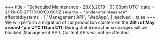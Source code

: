 +++
title = "Scheduled Maintenance - 28.05.2019 - 03:00pm UTC"
date = 2019-05-27T15:00:00.000Z
severity = "under-maintenance"
affectedsystems = [
  "Management API",
  "WebApp",
]
resolved = false
+++
We will perform a migration of our production clusters on the **28th of May around 4pm UTC (12pm ET)**. During that time schema changes will be blocked (Management API). Content APIs will not be affected.